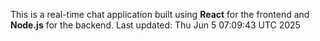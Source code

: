 This is a real-time chat application built using **React** for the frontend and **Node.js** for the backend.
Last updated: Thu Jun  5 07:09:43 UTC 2025
